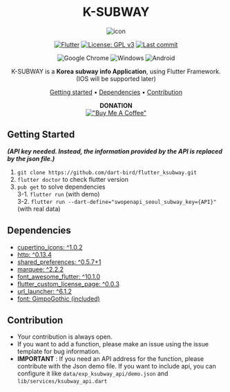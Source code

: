 <div align="center">

# K-SUBWAY
![icon](https://user-images.githubusercontent.com/51515055/172831324-6df5f77b-0d2f-4054-9b9a-0ed5da9887e7.svg)

[![Flutter](https://img.shields.io/badge/Flutter-v3.0.1-blue?style=for-the-badge&logo=Flutter)](https://storage.googleapis.com/flutter_infra_release/releases/stable/windows/flutter_windows_3.0.1-stable.zip)
[![License: GPL v3](https://img.shields.io/badge/License-GPLv3-blue.svg?style=for-the-badge)](https://www.gnu.org/licenses/gpl-3.0)
[![Last commit](https://img.shields.io/github/last-commit/dart-bird/flutter_ksubway?style=for-the-badge)](https://github.com/dart-bird/flutter_ksubway/commits/main)

![Google Chrome](https://img.shields.io/badge/WEB-4285F4?style=for-the-badge&logo=GoogleChrome&logoColor=white)
![Windows](https://img.shields.io/badge/Windows-0078D6?style=for-the-badge&logo=windows&logoColor=white)
![Android](https://img.shields.io/badge/Android-3DDC84?style=for-the-badge&logo=android&logoColor=white)

K-SUBWAY is a **Korea subway info Application**, using Flutter Framework.  
(IOS will be supported later)




[Getting started](#getting-started) •
[Dependencies](#dependencies) • 
[Contribution](#contribution)

**DONATION**  
[!["Buy Me A Coffee"](https://www.buymeacoffee.com/assets/img/custom_images/orange_img.png)](https://www.buymeacoffee.com/dartbird)
</div>

## Getting Started

***(API key needed. Instead, the information provided by the API is replaced by the json file.)***

1. `git clone https://github.com/dart-bird/flutter_ksubway.git`  
2. `flutter doctor` to check flutter version
3. `pub get` to solve dependencies  
3-1. `flutter run` (with demo)  
3-2. `flutter run --dart-define="swopenapi_seoul_subway_key={API}"` (with real data)


## Dependencies
* [cupertino_icons: ^1.0.2](https://pub.dev/packages/cupertino_icons)  
* [http: ^0.13.4](https://pub.dev/packages/http)   
* [shared_preferences: ^0.5.7+1](https://pub.dev/packages/shared_preferences)   
* [marquee: ^2.2.2](https://pub.dev/packages/marquee)
* [font_awesome_flutter: ^10.1.0](https://pub.dev/packages/font_awesome_flutter)
* [flutter_custom_license_page: ^0.0.3](https://pub.dev/packages/flutter_custom_license_page)
* [url_launcher: ^6.1.2](https://pub.dev/packages/url_launcher)
* [font: GimpoGothic (included)](https://noonnu.cc/font_page/869)

## Contribution
* Your contribution is always open.
* If you want to add a function, please make an issue using the issue template for bug information.
* **IMPORTANT** : If you need an API address for the function, please contribute with the Json demo file.
If you want to include api, you can configure it like `data/exp_ksubway_api/demo.json` and `lib/services/ksubway_api.dart`
